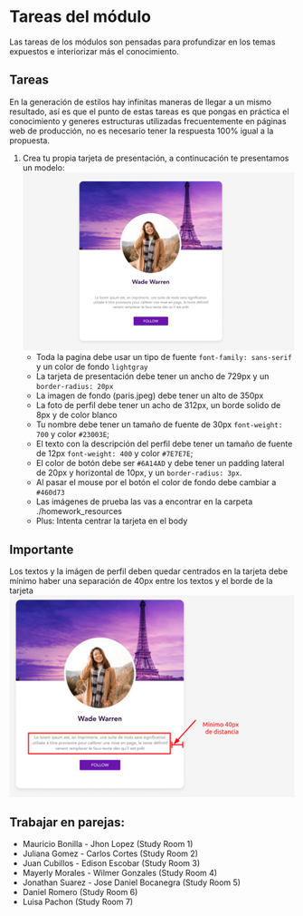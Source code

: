 # Tareas del módulo

Las tareas de los módulos son pensadas para profundizar en los temas expuestos e interiorizar más el conocimiento.

## Tareas

En la generación de estilos hay infinitas maneras de llegar a un mismo resultado, así es que el punto de estas tareas es que pongas en práctica el conocimiento y generes estructuras utilizadas frecuentemente en páginas web de producción, no es necesario tener la respuesta 100% igual a la propuesta.

1. Crea tu propia tarjeta de presentación, a continucación te presentamos un modelo:
   ![tarea1](./../resources/homework.png)
   - Toda la pagina debe usar un tipo de fuente `font-family: sans-serif` y un color de fondo `lightgray`
   - La tarjeta de presentación debe tener un ancho de 729px y un `border-radius: 20px`
   - La imagen de fondo (paris.jpeg) debe tener un alto de 350px
   - La foto de perfil debe tener un acho de 312px, un borde solido de 8px y de color blanco
   - Tu nombre debe tener un tamaño de fuente de 30px `font-weight: 700` y color `#23003E`;
   - El texto con la descripción del perfil debe tener un tamaño de fuente de 12px `font-weight: 400` y color `#7E7E7E`;
   - El color de botón debe ser `#6A14AD` y debe tener un padding lateral de 20px y horizontal de 10px, y un `border-radius: 3px`. 
   - Al pasar el mouse por el botón el color de fondo debe cambiar a `#460d73`
   - Las imágenes de prueba las vas a encontrar en la carpeta ./homework_resources
   - Plus: Intenta centrar la tarjeta en el body

## Importante
Los textos y la imágen de perfil deben quedar centrados en la tarjeta
debe mínimo haber una separación de 40px entre  los textos y el borde de la tarjeta
  ![tarea2](./../resources/homework_2.jpeg)


## Trabajar en parejas:

- Mauricio Bonilla - Jhon Lopez (Study Room 1)
- Juliana Gomez - Carlos Cortes (Study Room 2)
- Juan Cubillos - Edison Escobar (Study Room 3)
- Mayerly Morales - Wilmer Gonzales (Study Room 4)
- Jonathan Suarez - Jose Daniel Bocanegra (Study Room 5)
- Daniel Romero (Study Room 6)
- Luisa Pachon (Study Room 7)
